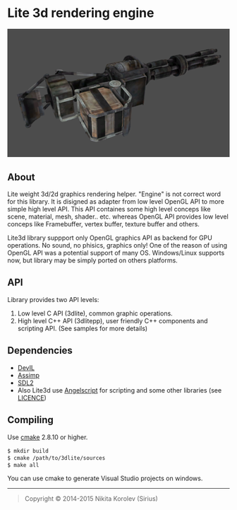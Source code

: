 Lite 3d rendering engine
========================

![](/media/minigun.png "Minigun")

About
-----
Lite weight 3d/2d graphics rendering helper. "Engine" is not correct word for this library. 
It is disigned as adapter from low level OpenGL API to more simple high level API. This API containes some high level 
conceps like scene, material, mesh, shader.. etc. whereas OpenGL API provides low level conceps like Framebuffer, 
vertex buffer, texture buffer and others.

Lite3d library suppport only OpenGL graphics API as backend for GPU operations. No sound, no phisics, graphics only!
One of the reason of using OpenGL API was a potential support of many OS. Windows/Linux supports now, but 
library may be simply ported on others platforms. 

API
---
Library provides two API levels:
  1. Low level C API (3dlite), common graphic operations.
  2. High level C++ API (3dlitepp), user friendly C++ components and scripting API.
(See samples for more details)

Dependencies
------------
* [DevIL](http://example.net/)
* [Assimp](https://www.libsdl.org/index.php)
* [SDL2](http://assimp.sourceforge.net/)
* Also Lite3d use [Angelscript](http://www.angelcode.com/angelscript/) for scripting and
some other libraries (see [LICENCE](LICENCE.3rdparty))

Compiling
---------
Use [cmake](http://www.cmake.org/) 2.8.10 or higher.
```
$ mkdir build
$ cmake /path/to/3dlite/sources
$ make all
```
You can use cmake to generate Visual Studio projects on windows.


***
> Copyright © 2014-2015 Nikita Korolev (Sirius)
